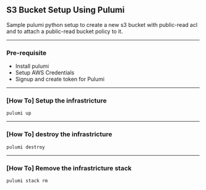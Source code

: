 ## S3 Bucket Setup Using Pulumi

Sample pulumi python setup to create a new s3 bucket with public-read acl and to attach a public-read bucket policy to it.

---
### Pre-requisite

* Install pulumi
* Setup AWS Credentials
* Signup and create token for Pulumi

---
### [How To] Setup the infrastricture

```shell
pulumi up
```
---
### [How To] destroy the infrastricture

```shell
pulumi destroy
```

---
### [How To] Remove the infrastricture stack

```shell
pulumi stack rm
```